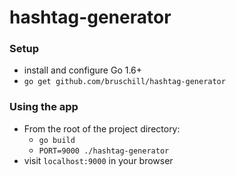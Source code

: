 # hashtag-generator

### Setup
- install and configure Go 1.6+
- `go get github.com/bruschill/hashtag-generator`

### Using the app
- From the root of the project directory:
  - `go build`
  - `PORT=9000 ./hashtag-generator`
- visit `localhost:9000` in your browser
